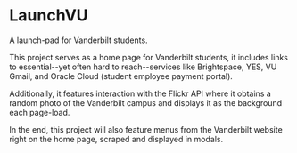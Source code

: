 # LaunchVU
A launch-pad for Vanderbilt students.

This project serves as a home page for Vanderbilt students, it includes links to essential--yet often hard to reach--services like
Brightspace, YES, VU Gmail, and Oracle Cloud (student employee payment portal).

Additionally, it features interaction with the Flickr API where it obtains a random photo of the Vanderbilt campus and displays it
as the background each page-load.

In the end, this project will also feature menus from the Vanderbilt website right on the home page, scraped and displayed in modals.
